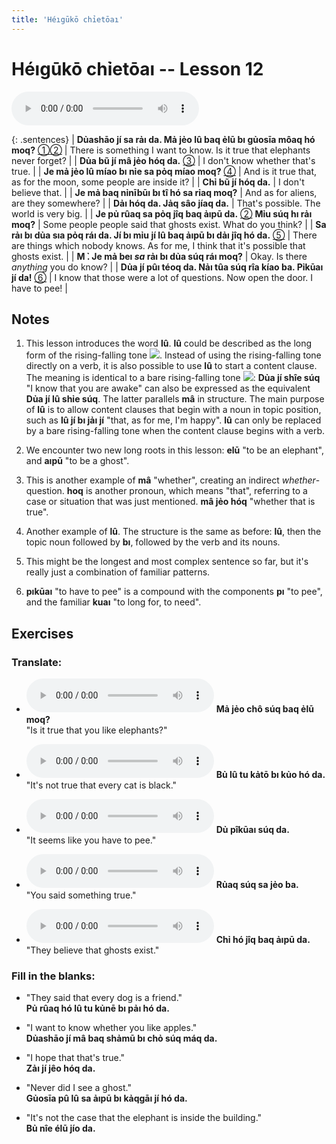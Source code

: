 ```yaml
---
title: 'Héıgūkō chỉetōaı'
---
```

# **Héıgūkō chỉetōaı** -- Lesson 12

<audio id="mainaudio" controls src="lesson.mp3"></audio>

{: .sentences}
| **Dủashāo jí sa rảı da. Mả jẻo lû baq ẻlū bı gủosīa môaq hó moq?** [①](#fn-1)[②](#fn-2) | There is something I want to know. Is it true that elephants never forget? |
| **Dủa bũ jí mâ jẻo hóq da.** [③](#fn-3) | I don't know whether that's true. |
| **Je mả jẻo lû míao bı nỉe sa pỏq míao moq?** [④](#fn-4) | And is it true that, as for the moon, some people are inside it? |
| **Chỉ bũ jí hóq da.** | I don't believe that. |
| **Je mả baq nỉnībūı bı tî hó sa rỉaq moq?** | And as for aliens, are they somewhere? |
| **Dảı hóq da. Jảq sâo jíaq da.** | That's possible. The world is very big. |
| **Je pủ rûaq sa pỏq jîq baq ảıpū da.** [②](#fn-2) **Mỉu súq hı rảı moq?** | Some people people said that ghosts exist. What do you think? |
| **Sa rảı bı dủa sıa pỏq ráı da. Jí bı mỉu jí lû baq ảıpū bı dảı jîq hó da.** [⑤](#fn-5) | There are things which nobody knows. As for me, I think that it's possible that ghosts exist. |
| **M ̉. Je mả beı *sa* rảı bı dủa súq ráı moq?** | Okay. Is there *anything* you do know? |
| **Dủa jí pûı téoq da. Nảı tûa súq rîa kíao ba. Pỉkūaı jí da!** [⑥](#fn-6) | I know that those were a lot of questions. Now open the door. I have to pee! |

## Notes

1. <a name="fn-1" /> This lesson introduces the word **lû**. **lû** could be described as the long form of the rising-falling tone ![](../tones/t5.png). Instead of using the rising-falling tone directly on a verb, it is also possible to use **lû** to start a content clause. The meaning is identical to a bare rising-falling tone ![](../tones/t5.png): **Dủa jí shîe súq** "I know that you are awake" can also be expressed as the equivalent **Dủa jí lû shỉe súq**. The latter parallels **mâ** in structure. The main purpose of **lû** is to allow content clauses that begin with a noun in topic position, such as **lû jí bı jảı jí** "that, as for me, I'm happy". **lû** can only be replaced by a bare rising-falling tone when the content clause begins with a verb.

2. <a name="fn-2" /> We encounter two new long roots in this lesson: **elū** "to be an elephant", and **aıpū** "to be a ghost".

3. <a name="fn-3" /> This is another example of **mâ** "whether", creating an indirect *whether*-question. **hoq** is another pronoun, which means "that", referring to a case or situation that was just mentioned. **mâ jẻo hóq** "whether that is true".

4. <a name="fn-4" /> Another example of **lû**. The structure is the same as before: **lû**, then the topic noun followed by **bı**, followed by the verb and its nouns.

5. <a name="fn-5" /> This might be the longest and most complex sentence so far, but it's really just a combination of familiar patterns.  

6. <a name="fn-6" /> **pıkūaı** "to have to pee" is a compound with the components **pı** "to pee", and the familiar **kuaı** "to long for, to need".

## Exercises

### Translate:

- <audio controls src="ex1.mp3"></audio>
  **Mả jẻo chô súq baq ẻlū moq?**  
  <span class="spoiler">"Is it true that you like elephants?"</span>
  
- <audio controls src="ex2.mp3"></audio>
  **Bủ lû tu kảtō bı kủo hó da.**  
  <span class="spoiler">"It's not true that every cat is black."</span>
  
- <audio controls src="ex3.mp3"></audio>
  **Dủ pîkūaı súq da.**  
  <span class="spoiler">"It seems like you have to pee."</span>
  
- <audio controls src="ex4.mp3"></audio>
  **Rủaq súq sa jẻo ba.**  
  <span class="spoiler">"You said something true."</span>
  
- <audio controls src="ex5.mp3"></audio>
  **Chỉ hó jîq baq ảıpū da.**  
  <span class="spoiler">"They believe that ghosts exist."</span>

### Fill in the blanks:

- "They said that every dog is a friend."  
  **Pủ <span class="spoiler">rûaq</span> hó <span class="spoiler">lû</span> tu kủnē bı <span class="spoiler">pảı</span> hó da.**
  
- "I want to know whether you like apples."  
  **<span class="spoiler">Dủashāo</span> jí <span class="spoiler">mâ</span> baq shảmū <span class="spoiler">bı</span> chỏ súq <span class="spoiler">máq</span> da.**
  
- "I hope that that's true."  
  **Zảı jí <span class="spoiler">jêo</span> hóq da.**
  
- "Never did I see a ghost."  
  **Gủosīa pû <span class="spoiler">lû</span> sa <span class="spoiler">ảıpū</span> bı <span class="spoiler">kảqgāı</span> jí hó da.**
  
- "It's not the case that the elephant is inside the building."  
  **<span class="spoiler">Bủ</span> nîe <span class="spoiler">élū</span> jío da.**

